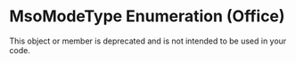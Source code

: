 
# MsoModeType Enumeration (Office)

This object or member is deprecated and is not intended to be used in your code.

